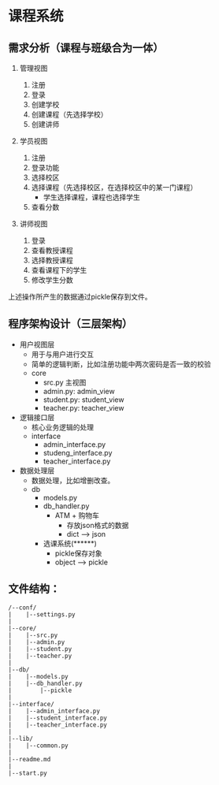 # 课程系统

## 需求分析（课程与班级合为一体）

1. 管理视图

    1. 注册
    2. 登录
    3. 创建学校
    4. 创建课程（先选择学校）
    5. 创建讲师

2. 学员视图

    1. 注册
    2. 登录功能
    3. 选择校区
    4. 选择课程（先选择校区，在选择校区中的某一门课程）
        * 学生选择课程，课程也选择学生
    5. 查看分数

3. 讲师视图

    1. 登录
    2. 查看教授课程
    3. 选择教授课程
    4. 查看课程下的学生
    5. 修改学生分数

上述操作所产生的数据通过pickle保存到文件。


## 程序架构设计（三层架构）

* 用户视图层
    * 用于与用户进行交互
    * 简单的逻辑判断，比如注册功能中两次密码是否一致的校验
    * core
        * src.py 主视图
        * admin.py: admin_view
        * student.py: student_view
        * teacher.py: teacher_view
* 逻辑接口层
    * 核心业务逻辑的处理
    * interface
        * admin_interface.py
        * studeng_interface.py
        * teacher_interface.py
* 数据处理层
    * 数据处理，比如增删改查。
    * db
        * models.py
        * db_handler.py
            * ATM + 购物车
                * 存放json格式的数据
                * dict --> json
        * 选课系统(******)    
            * pickle保存对象
            * object --> pickle

## 文件结构：

    /--conf/
    |    |--settings.py
    |
    |--core/
    |    |--src.py
    |    |--admin.py
    |    |--student.py
    |    |--teacher.py
    |
    |--db/
    |    |--models.py
    |    |--db_handler.py
    |        |--pickle
    |
    |--interface/
    |    |--admin_interface.py
    |    |--student_interface.py
    |    |--teacher_interface.py
    |
    |--lib/
    |    |--common.py
    |
    |--readme.md
    |
    |--start.py


